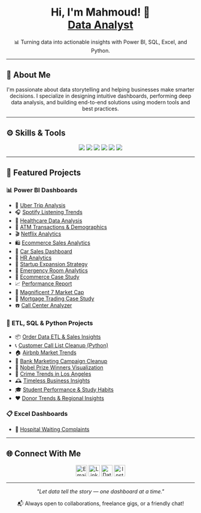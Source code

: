 <h1 align="center">Hi, I'm Mahmoud! 👋<br/><a href="https://github.com/MahmHany">Data Analyst</a></h1>

<p align="center">📊 Turning data into actionable insights with Power BI, SQL, Excel, and Python.</p>

---

## 🧠 About Me

<p align="center">
I'm passionate about data storytelling and helping businesses make smarter decisions. I specialize in designing intuitive dashboards, performing deep data analysis, and building end-to-end solutions using modern tools and best practices.
</p>

---

## ⚙️ Skills & Tools

<p align="center">
  <img src="https://img.shields.io/badge/Power%20BI-F2C811?style=for-the-badge&logo=powerbi&logoColor=black"/>
  <img src="https://img.shields.io/badge/SQL-025E8C?style=for-the-badge&logo=postgresql&logoColor=white"/>
  <img src="https://img.shields.io/badge/Python-3776AB?style=for-the-badge&logo=python&logoColor=white"/>
  <img src="https://img.shields.io/badge/Excel-217346?style=for-the-badge&logo=microsoft-excel&logoColor=white"/>
  <img src="https://img.shields.io/badge/ETL-orange?style=for-the-badge&logo=apacheairflow&logoColor=white"/>
  <img src="https://img.shields.io/badge/Data%20Visualization-blueviolet?style=for-the-badge&logo=tableau&logoColor=white"/>
</p>

---

## 🚀 Featured Projects

### 📊 Power BI Dashboards
- 📍 [Uber Trip Analysis](https://github.com/MahmHany/Uber-Trip-Analysis-Dashboard)
- 🎧 [Spotify Listening Trends](https://github.com/MahmHany/Spotify-Listening-Trends-Dashboard)
- 🏥 [Healthcare Data Analysis](https://github.com/MahmHany/Analyzing-Healthcare-Data-in-Power-BI)
- 🏧 [ATM Transactions & Demographics](https://github.com/MahmHany/Wisabi-ATM-Transactions-and-Demographic-Analysis-Dashboard)
- 🎬 [Netflix Analytics](https://github.com/MahmHany/Netflix-Analytics-Dashboard-Power-BI)
- 🛍️ [Ecommerce Sales Analytics](https://github.com/MahmHany/Ecommerce-Sales-Analytics-and-Visualization)
- 🚗 [Car Sales Dashboard](https://github.com/MahmHany/Car-Sales-Dashboard)
- 👥 [HR Analytics](https://github.com/mahmhany/-HR-Analytics-Dashboard-Power-BI)
- 🚀 [Startup Expansion Strategy](https://github.com/mahmhany/Startup-Expansion-Analysis-Power-BI-Dashboard)
- 🚨 [Emergency Room Analytics](https://github.com/MahmHany/Patients-Emergency-Room-Analytics-and-Visualization)
- 🛒 [Ecommerce Case Study](https://github.com/MahmHany/Case-Study-Ecommerce-Analysis-in-Power-BI)
- 📈 [Performance Report](https://github.com/mahmhany/Performance-Report---Power-BI-Dashboard)
- 💼 [Magnificent 7 Market Cap](https://github.com/mahmhany/Magnificent-7-Market-Cap-Analysis-Power-BI-Dashboard)
- 🏦 [Mortgage Trading Case Study](https://github.com/MahmHany/Case-Study-Mortgage-Trading-Analysis-Dashboard-in-Power-BI)
- ☎️ [Call Center Analyzer](https://github.com/MahmHany/Call-Center-Performance-Analyzer)

### 🧰 ETL, SQL & Python Projects
- 📦 [Order Data ETL & Sales Insights](https://github.com/MahmHany/-Order-Data-ETL-and-Sales-Analysis-Project)
- 📞 [Customer Call List Cleanup (Python)](https://github.com/MahmHany/Customer-Call-List-Data-Cleaning-Preprocessing-with-Python)
- 🏠 [Airbnb Market Trends](https://github.com/MahmHany/Exploring-Airbnb-Market-Trends)
- 📣 [Bank Marketing Campaign Cleanup](https://github.com/MahmHany/Cleaning-Bank-Marketing-Campaign-Data)
- 🏅 [Nobel Prize Winners Visualization](https://github.com/MahmHany/Visualizing-the-History-of-Nobel-Prize-Winners)
- 🚓 [Crime Trends in Los Angeles](https://github.com/MahmHany/Analyzing-Crime-in-Los-Angeles)
- 🕰️ [Timeless Business Insights](https://github.com/MahmHany/Timeless-Business-Insights)
- 🎓 [Student Performance & Study Habits](https://github.com/MahmHany/Student-Performance-Analysis-Study-Habits-Activities-Ranking)
- ❤️ [Donor Trends & Regional Insights](https://github.com/MahmHany/Donation-Assignment-Analysis-Donor-Trends-Regional-Insights)

### 📋 Excel Dashboards
- 🏥 [Hospital Waiting Complaints](https://github.com/MahmHany/Analyzing-Hospital-Waiting-Complains)

---

## 🌐 Connect With Me

<p align="center">
  <a href="mailto:mahmoudhany509@gmail.com"><img alt="Email" width="30px" src="https://cdn.jsdelivr.net/npm/simple-icons@v3/icons/gmail.svg"/></a>
  <a href="https://www.linkedin.com/in/mahmhany/"><img alt="LinkedIn" width="30px" src="https://cdn.jsdelivr.net/npm/simple-icons@v3/icons/linkedin.svg"/></a>
  <a href="https://www.datacamp.com/portfolio/mahmhany"><img alt="DataCamp" width="30px" src="https://cdn.jsdelivr.net/npm/simple-icons@v3/icons/datacamp.svg"/></a>
  <a href="https://www.instagram.com/mahmhany/"><img alt="Instagram" width="30px" src="https://cdn.jsdelivr.net/npm/simple-icons@v3/icons/instagram.svg"/></a>
</p>

---

<p align="center"><i>"Let data tell the story — one dashboard at a time."</i></p>
<p align="center">📬 Always open to collaborations, freelance gigs, or a friendly chat!</p>
